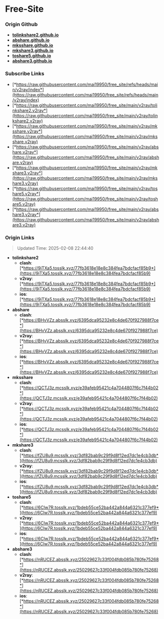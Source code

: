 # Free-Site

### Origin Github

- [**tolinkshare2.github.io**](https://github.com/tolinkshare2/tolinkshare2.github.io)
- [**abshare.github.io**](https://github.com/abshare/abshare.github.io)
- [**mksshare.github.io**](https://github.com/mksshare/mksshare.github.io)
- [**mkshare3.github.io**](https://github.com/mkshare3/mkshare3.github.io)
- [**toshare5.github.io**](https://github.com/toshare5/toshare5.github.io)
- [**abshare3.github.io**](https://github.com/abshare3/abshare3.github.io)

### Subscribe Links

- [*https://raw.githubusercontent.com/mai19950/free_site/refs/heads/main/v2ray/index*](https://raw.githubusercontent.com/mai19950/free_site/refs/heads/main/v2ray/index)
- [*https://raw.githubusercontent.com/mai19950/free_site/main/v2ray/tolinkshare2.v2ray*](https://raw.githubusercontent.com/mai19950/free_site/main/v2ray/tolinkshare2.v2ray)
- [*https://raw.githubusercontent.com/mai19950/free_site/main/v2ray/mksshare.v2ray*](https://raw.githubusercontent.com/mai19950/free_site/main/v2ray/mksshare.v2ray)
- [*https://raw.githubusercontent.com/mai19950/free_site/main/v2ray/abshare.v2ray*](https://raw.githubusercontent.com/mai19950/free_site/main/v2ray/abshare.v2ray)
- [*https://raw.githubusercontent.com/mai19950/free_site/main/v2ray/mkshare3.v2ray*](https://raw.githubusercontent.com/mai19950/free_site/main/v2ray/mkshare3.v2ray)
- [*https://raw.githubusercontent.com/mai19950/free_site/main/v2ray/toshare5.v2ray*](https://raw.githubusercontent.com/mai19950/free_site/main/v2ray/toshare5.v2ray)
- [*https://raw.githubusercontent.com/mai19950/free_site/main/v2ray/abshare3.v2ray*](https://raw.githubusercontent.com/mai19950/free_site/main/v2ray/abshare3.v2ray)

### Origin Links

> Updated Time: 2025-02-08 22:44:40

- **tolinkshare2**
  - **clash**: [*https://9iTXa5.tosslk.xyz/77fb3618e18e8c384fea7bdcfacf85b9*](https://9iTXa5.tosslk.xyz/77fb3618e18e8c384fea7bdcfacf85b9)
  - **v2ray**: [*https://9iTXa5.tosslk.xyz/77fb3618e18e8c384fea7bdcfacf85b9*](https://9iTXa5.tosslk.xyz/77fb3618e18e8c384fea7bdcfacf85b9)
  - **ios**: [*https://9iTXa5.tosslk.xyz/77fb3618e18e8c384fea7bdcfacf85b9*](https://9iTXa5.tosslk.xyz/77fb3618e18e8c384fea7bdcfacf85b9)
- **abshare**
  - **clash**: [*https://BHvVZz.absslk.xyz/6395dca95232e8c4de670f927988f7ce*](https://BHvVZz.absslk.xyz/6395dca95232e8c4de670f927988f7ce)
  - **v2ray**: [*https://BHvVZz.absslk.xyz/6395dca95232e8c4de670f927988f7ce*](https://BHvVZz.absslk.xyz/6395dca95232e8c4de670f927988f7ce)
  - **ios**: [*https://BHvVZz.absslk.xyz/6395dca95232e8c4de670f927988f7ce*](https://BHvVZz.absslk.xyz/6395dca95232e8c4de670f927988f7ce)
- **mksshare**
  - **clash**: [*https://QCTJ3z.mcsslk.xyz/e39afeb95421c4a7044807f6c7f44b02*](https://QCTJ3z.mcsslk.xyz/e39afeb95421c4a7044807f6c7f44b02)
  - **v2ray**: [*https://QCTJ3z.mcsslk.xyz/e39afeb95421c4a7044807f6c7f44b02*](https://QCTJ3z.mcsslk.xyz/e39afeb95421c4a7044807f6c7f44b02)
  - **ios**: [*https://QCTJ3z.mcsslk.xyz/e39afeb95421c4a7044807f6c7f44b02*](https://QCTJ3z.mcsslk.xyz/e39afeb95421c4a7044807f6c7f44b02)
- **mkshare3**
  - **clash**: [*https://fZU8u9.mcsslk.xyz/3df82bab9c29f9d8f12ed7dc1e4cb3db*](https://fZU8u9.mcsslk.xyz/3df82bab9c29f9d8f12ed7dc1e4cb3db)
  - **v2ray**: [*https://fZU8u9.mcsslk.xyz/3df82bab9c29f9d8f12ed7dc1e4cb3db*](https://fZU8u9.mcsslk.xyz/3df82bab9c29f9d8f12ed7dc1e4cb3db)
  - **ios**: [*https://fZU8u9.mcsslk.xyz/3df82bab9c29f9d8f12ed7dc1e4cb3db*](https://fZU8u9.mcsslk.xyz/3df82bab9c29f9d8f12ed7dc1e4cb3db)
- **toshare5**
  - **clash**: [*https://6Clw7R.tosslk.xyz/1bdeb55ce52ba442a844a6321c377ef9*](https://6Clw7R.tosslk.xyz/1bdeb55ce52ba442a844a6321c377ef9)
  - **v2ray**: [*https://6Clw7R.tosslk.xyz/1bdeb55ce52ba442a844a6321c377ef9*](https://6Clw7R.tosslk.xyz/1bdeb55ce52ba442a844a6321c377ef9)
  - **ios**: [*https://6Clw7R.tosslk.xyz/1bdeb55ce52ba442a844a6321c377ef9*](https://6Clw7R.tosslk.xyz/1bdeb55ce52ba442a844a6321c377ef9)
- **abshare3**
  - **clash**: [*https://nRUCEZ.absslk.xyz/25029627c33f004fdb085b780fe75268*](https://nRUCEZ.absslk.xyz/25029627c33f004fdb085b780fe75268)
  - **v2ray**: [*https://nRUCEZ.absslk.xyz/25029627c33f004fdb085b780fe75268*](https://nRUCEZ.absslk.xyz/25029627c33f004fdb085b780fe75268)
  - **ios**: [*https://nRUCEZ.absslk.xyz/25029627c33f004fdb085b780fe75268*](https://nRUCEZ.absslk.xyz/25029627c33f004fdb085b780fe75268)
